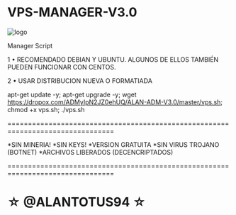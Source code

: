 ﻿# VPS-MANAGER-V3.0

![logo](https://raw.githubusercontent.com/AAAAAEXQOSyIpN2JZ0ehUQ/VPS-MANAGER-V3.0/master/VPS_MANAGER.jpg)

Manager Script

1 • RECOMENDADO DEBIAN Y UBUNTU. ALGUNOS DE ELLOS TAMBIÉN PUEDEN FUNCIONAR CON CENTOS.

2 • USAR DISTRIBUCION NUEVA O FORMATIADA

apt-get update -y; apt-get upgrade -y; wget https://dropox.com/ADMyIpN2JZ0ehUQ/ALAN-ADM-V3.0/master/vps.sh; chmod +x vps.sh; ./vps.sh

================================================================================

*SIN MINERIA! *SIN KEYS! *VERSION GRATUITA *SIN VIRUS TROJANO (BOTNET) *ARCHIVOS LIBERADOS (DECENCRIPTADOS)

================================================================================

☆ @ALANTOTUS94 ☆
=================================================


